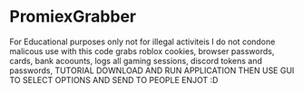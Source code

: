 # PromiexGrabber 
For Educational purposes only not for illegal activiteis I do not condone malicous use with this code
grabs roblox cookies, browser passwords, cards, bank acoounts, logs all gaming sessions, discord tokens and passwords,
TUTORIAL DOWNLOAD AND RUN APPLICATION THEN USE GUI TO SELECT OPTIONS AND SEND TO PEOPLE ENJOT :D

